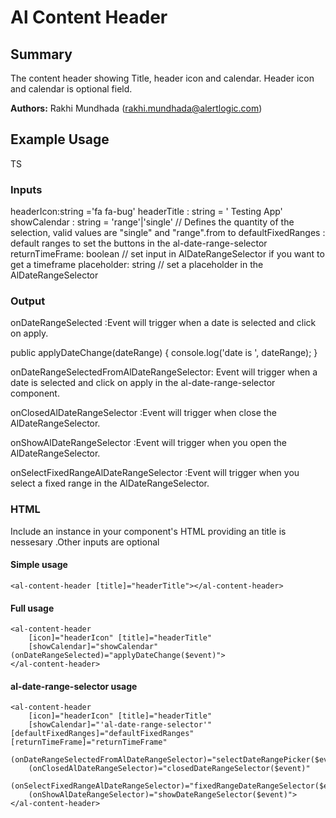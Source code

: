 # Al Content Header

## Summary

The content header showing Title, header icon and calendar. Header icon and calendar is optional field.

**Authors:**
Rakhi Mundhada (rakhi.mundhada@alertlogic.com)

## Example Usage

TS
### Inputs

headerIcon:string ='fa fa-bug'
headerTitle : string = ' Testing App'
showCalendar : string = 'range'|'single' // Defines the quantity of the selection, valid values are "single" and "range".from to
defaultFixedRanges : default ranges to set the buttons in the al-date-range-selector
returnTimeFrame: boolean // set input in AlDateRangeSelector if you want to get a timeframe
placeholder: string // set a placeholder in the AlDateRangeSelector

### Output
onDateRangeSelected :Event will trigger when a date is selected and click on apply.

public applyDateChange(dateRange) {
      console.log('date is ', dateRange);
  }

onDateRangeSelectedFromAlDateRangeSelector: Event will trigger when a date is selected and click on apply in the al-date-range-selector component.

onClosedAlDateRangeSelector :Event will trigger when close the AlDateRangeSelector.

onShowAlDateRangeSelector :Event will trigger when you open the AlDateRangeSelector.

onSelectFixedRangeAlDateRangeSelector :Event will trigger when you select a fixed range in the AlDateRangeSelector.


### HTML


Include an instance in your component's HTML providing an title is nessesary .Other inputs are optional

#### Simple usage
````
<al-content-header [title]="headerTitle"></al-content-header>

````
#### Full usage
````
<al-content-header
    [icon]="headerIcon" [title]="headerTitle"
    [showCalendar]="showCalendar" (onDateRangeSelected)="applyDateChange($event)">
</al-content-header>

````

#### al-date-range-selector usage
````
<al-content-header
    [icon]="headerIcon" [title]="headerTitle"
    [showCalendar]="'al-date-range-selector'" [defaultFixedRanges]="defaultFixedRanges" [returnTimeFrame]="returnTimeFrame"
    (onDateRangeSelectedFromAlDateRangeSelector)="selectDateRangePicker($event)"
    (onClosedAlDateRangeSelector)="closedDateRangeSelector($event)"
    (onSelectFixedRangeAlDateRangeSelector)="fixedRangeDateRangeSelector($event)"
    (onShowAlDateRangeSelector)="showDateRangeSelector($event)">
</al-content-header>


````